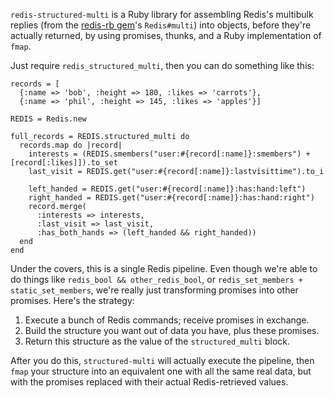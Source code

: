 `redis-structured-multi` is a Ruby library for assembling Redis's multibulk replies (from the [redis-rb gem](https://github.com/ezmobius/redis-rb)'s `Redis#multi`) into objects, before they're actually returned, by using promises, thunks, and a Ruby implementation of `fmap`.

Just require `redis_structured_multi`, then you can do something like this:

    records = [
      {:name => 'bob', :height => 180, :likes => 'carrots'},
      {:name => 'phil', :height => 145, :likes => 'apples'}]

    REDIS = Redis.new

    full_records = REDIS.structured_multi do
      records.map do |record|
        interests = (REDIS.smembers("user:#{record[:name]}:smembers") + [record[:likes]]).to_set
        last_visit = REDIS.get("user:#{record[:name]}:lastvisittime").to_i
        
        left_handed = REDIS.get("user:#{record[:name]}:has:hand:left")
        right_handed = REDIS.get("user:#{record[:name]}:has:hand:right")
        record.merge(
          :interests => interests,
          :last_visit => last_visit,
          :has_both_hands => (left_handed && right_handed))
      end
    end

Under the covers, this is a single Redis pipeline. Even though we're able to do things like `redis_bool && other_redis_bool`, or `redis_set_members + static_set_members`, we're really just transforming promises into other promises. Here's the strategy:

1. Execute a bunch of Redis commands; receive promises in exchange.
2. Build the structure you want out of data you have, plus these promises.
3. Return this structure as the value of the `structured_multi` block.

After you do this, `structured-multi` will actually execute the pipeline, then `fmap` your structure into an equivalent one with all the same real data, but with the promises replaced with their actual Redis-retrieved values.
